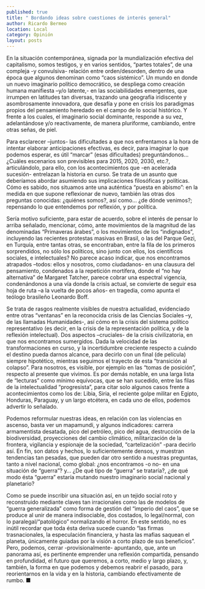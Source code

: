 ```yaml
---
published: true
title: " Bordando ideas sobre cuestiones de interés general"
author: Ricardo Bermeo
location: Local
category: Opinión
layout: posts
---
```


En la situación  contemporánea, signada por la mundialización efectiva del capitalismo, somos testigos,  y en varios sentidos, “partes totales”,  de una compleja -y convulsiva- relación entre orden/desorden, dentro de una época que algunos denominan como “caos sistémico”. Un mundo en donde un nuevo imaginario político democrático, se despliega como  creación humana  manifiesta –y/o latente,- en  las sociabilidades emergentes, que irrumpen en latitudes tan diversas, trazando una geografía iridiscente y asombrosamente innovadora, que desafía y pone en crisis los paradigmas propios del pensamiento heredado en el campo de lo social histórico. Y frente a los cuales, el imaginario social dominante, responde a su vez, adelantándose y/o reactivamente, de manera pluriforme, cambiando, entre otras señas, de piel.
 
Para esclarecer –juntos- las dificultades a que nos  enfrentamos a la hora de intentar elaborar anticipaciones efectivas, es decir, para imaginar lo que podemos esperar,  es útil “marcar” (esas dificultades) preguntándonos…  ¿Cuáles escenarios son previsibles para 2015, 2020, 2030, etc.?,  articulándolo, para ello, con los acontecimientos que -en acelerada sucesión- entrelazan la historia en curso. Se trata de un asunto que deberíamos abordar asumiendo sus   implicaciones filosóficas y políticas. Cómo es sabido, nos situamos ante una auténtica “puesta en abismo”: en la medida en que supone reflexionar de nuevo, también las otras dos preguntas conocidas: ¿quiénes somos?, así como…  ¿de dónde venimos?; repensando lo que entendemos por reflexión, y por política.

Sería motivo suficiente, para estar de acuerdo, sobre el interés de pensar lo arriba señalado,  mencionar, cómo,  ante movimientos de la magnitud  de las denominadas “Primaveras árabes”, o los movimientos de los “indignados”,  incluyendo las recientes protestas masivas en Brasil, o las del Parque Gezi, en Turquía, entre tantas otras, se encontraban, entre la fila de los primeros sorprendidos,  no sólo los políticos, sino junto con ellos, los científicos sociales, e intelectuales?  No parece acaso indicar,  que nos encontramos atrapados –todos: ellos y nosotros, como ciudadanos- en una clausura del pensamiento, condenados a la repetición mortífera, donde el “no hay alternativa” de Margaret Tatcher, parece cobrar  una espectral vigencia, condenándonos a una vía donde la crisis actual, se convierte de seguir esa hoja de ruta –a la vuelta de pocos años-  en tragedia, como apunta el teólogo brasileño Leonardo Boff.

Se trata  de rasgos realmente  visibles  de nuestra actualidad, evidenciado entre otras “ventanas” en  la reconocida  crisis de las Ciencias Sociales –y, de las llamadas Humanidades-, así cómo en la crisis del sistema político representativo (es decir, en la crisis de la representación política, y de la reflexión intelectual).  Dos aspectos –cruciales- de la crisis civilizatoria, en que nos encontramos sumergidos. Dada la velocidad de las transformaciones en curso, y la incertidumbre creciente  respecto  a cuándo el destino pueda darnos alcance, para decirlo con un final (de película) siempre hipotético, mientras seguimos el trayecto de esta “transición al colapso”.  Para nosotros, es visible, por ejemplo en las “tomas de posición”, respecto al presente que vivimos. Es por demás notable, en una larga lista de “lecturas” como mínimo equívocas, que se han sucedido, entre las filas de la intelectualidad “progresista”, para citar solo algunos casos frente a acontecimientos como los de: Libia, Siria, el reciente golpe militar en Egipto, Honduras, Paraguay,  y un largo etcétera, en cada uno de ellos, podemos advertir lo señalado.

Podemos reformular nuestras ideas,  en relación con las violencias en ascenso, basta ver un mapamundi, y algunos indicadores: carrera armamentista desatada,  pico del petróleo, pico del agua, destrucción de la biodiversidad, proyecciones del cambio climático, militarización de la frontera, vigilancia y espionaje de la sociedad, “cartelización” -para decirlo así. En fin, son datos y hechos,  lo suficientemente densos, y muestran tendencias tan pesadas, que  pueden dar otro sentido a nuestras preguntas,  tanto a nivel nacional,  como global: ¿nos encontramos -o no- en una situación de “guerra”? y… ¿De qué tipo de “guerra” se trataría?, ¿de qué modo ésta “guerra”  estaría  mutando nuestro imaginario social nacional y planetario?  

Como se puede inscribir una situación así, en un tejido social roto y reconstruido mediante claves tan irracionales como las de modelos de “guerra generalizada” como forma de gestión  del “imperio del caos”,  que se produce al  unir  de manera indisociable, dos costados, lo legal/normal, con lo paralegal/“patológico” normalizando el horror. En este sentido, no es inútil recordar que toda ésta deriva sucede cuando   “las firmas trasnacionales, la especulación financiera, y hasta las mafias saquean el planeta, únicamente guiadas por la visión a corto plazo de sus beneficios”. Pero, podemos, cerrar -provisionalmente-  apuntando, que, ante un  panorama así, es pertinente  emprender una reflexión compartida,  pensando en profundidad, el  futuro que queremos, a corto, medio y largo plazo,  y, también, la forma en que podemos y debemos reabrir el pasado, para reorientarnos en la vida y en la historia, cambiando efectivamente de rumbo. ■
